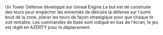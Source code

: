 Un Tower Defense développé sur Unreal Engine
Le but est de construire des tours pour empêcher les ennemies 
de détruire la défense sur l'autre bout de la zone, placer
les tours de façon stratégique pour que chaque tir soit rentable.
Les commandes de base sont indiqué en bas de l'écran, le jeu est
réglé en AZERTY pour le déplacement.
